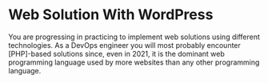 # Web Solution With WordPress
You are progressing in practicing to implement web solutions using different technologies. As a DevOps engineer you will most probably encounter [PHP]-based solutions since, even in 2021, it is the dominant web programming language used by more websites than any other programming language.